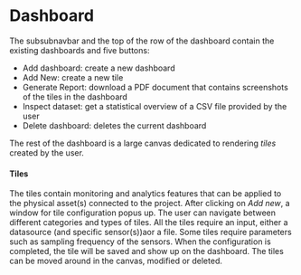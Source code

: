 # Dashboard

The subsubnavbar and the top of the row of the dashboard contain the existing dashboards and five buttons:

* Add dashboard: create a new dashboard
* Add New: create a new tile
* Generate Report: download a PDF document that contains screenshots of the tiles in the dashboard
* Inspect dataset: get a statistical overview of a CSV file provided by the user
* Delete dashboard: deletes the current dashboard

The rest of the dashboard is a large canvas dedicated to rendering *tiles* created by the user.

#### Tiles
The tiles contain monitoring and analytics features that can be applied to the physical asset(s) connected to the project. After clicking on *Add new*, a window for tile configuration popus up. The user can navigate between different categories and types of tiles. All the tiles require an input, either a datasource (and specific sensor(s))aor a file. Some tiles require parameters such as sampling frequency of the sensors. When the configuration is completed, the tile will be saved and show up on the dashboard. The tiles can be moved around in the canvas, modified or deleted.